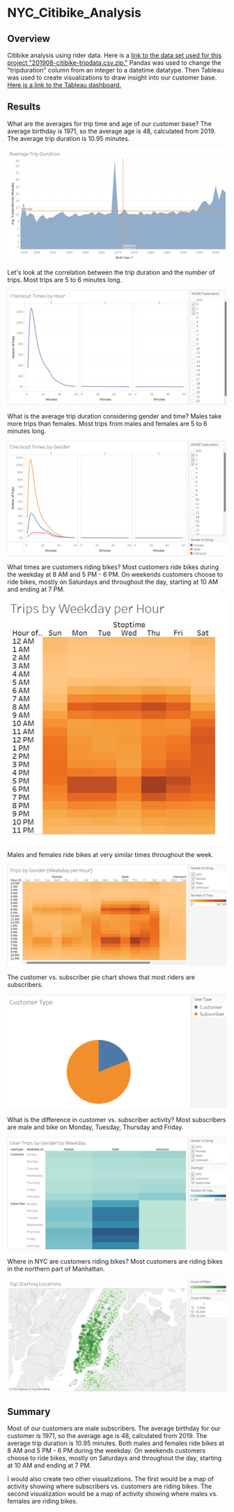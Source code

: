 # NYC_Citibike_Analysis


## Overview

Citibike analysis using rider data. Here is a [link to the data set used for this project "201908-citibike-tripdata.csv.zip."](https://s3.amazonaws.com/tripdata/index.html "link to NYC Citi bike data titled 201908-citibike-tripdata.csv.zip") Pandas was used to change the "tripduration" column from an integer to a datetime datatype. Then Tableau was used to create visualizations to draw insight into our customer base. [Here is a link to the Tableau dashboard.](https://public.tableau.com/views/NYCCitibikeAnalysis_16482314541090/NYCCitibikeAnalysis?:language=en-US&publish=yes&:display_count=n&:origin=viz_share_link "link to Tableau dashboard")

## Results

What are the averages for trip time and age of our customer base? The average birthday is 1971, so the average age is 48, calculated from 2019. The average trip duration is 10.95 minutes. 

![Chart7](https://raw.githubusercontent.com/jmsuarez1997/NYC_Citibike_Analysis/main/Resources/Chart7.png)

Let's look at the correlation between the trip duration and the number of trips. Most trips are 5 to 6 minutes long.

![Chart1](https://raw.githubusercontent.com/jmsuarez1997/NYC_Citibike_Analysis/main/Resources/Chart1.png)

What is the average trip duration considering gender and time? Males take more trips than females. Most trips from males and females are 5 to 6 minutes long.

![Chart2](https://raw.githubusercontent.com/jmsuarez1997/NYC_Citibike_Analysis/main/Resources/Chart2.png)

What times are customers riding bikes? Most customers ride bikes during the weekday at 8 AM and 5 PM - 6 PM. On weekends customers choose to ride bikes, mostly on Saturdays and throughout the day, starting at 10 AM and ending at 7 PM.

![Chart3](https://raw.githubusercontent.com/jmsuarez1997/NYC_Citibike_Analysis/main/Resources/Chart3.png)

Males and females ride bikes at very similar times throughout the week.

![Chart4](https://raw.githubusercontent.com/jmsuarez1997/NYC_Citibike_Analysis/main/Resources/Chart4.png)

The customer vs. subscriber pie chart shows that most riders are subscribers.

![Chart8](https://raw.githubusercontent.com/jmsuarez1997/NYC_Citibike_Analysis/main/Resources/Chart8.png)

What is the difference in customer vs. subscriber activity? Most subscribers are male and bike on Monday, Tuesday, Thursday and Friday.

![Chart5](https://raw.githubusercontent.com/jmsuarez1997/NYC_Citibike_Analysis/main/Resources/Chart5.png)

Where in NYC are customers riding bikes? Most customers are riding bikes in the northern part of Manhattan.

![Chart6](https://raw.githubusercontent.com/jmsuarez1997/NYC_Citibike_Analysis/main/Resources/Chart6.png)
## Summary

Most of our customers are male subscribers. The average birthday for our customer is 1971, so the average age is 48, calculated from 2019. The average trip duration is 10.95 minutes. Both males and females ride bikes at 8 AM and 5 PM - 6 PM during the weekday. On weekends customers choose to ride bikes, mostly on Saturdays and throughout the day, starting at 10 AM and ending at 7 PM. 

I would also create two other visualizations. The first would be a map of activity showing where subscribers vs. customers are riding bikes. The second visualization would be a map of activity showing where males vs. females are riding bikes. 
